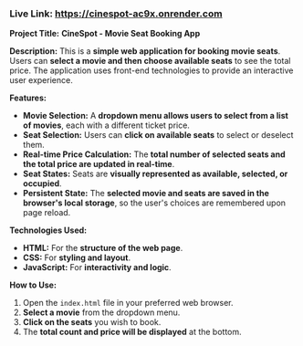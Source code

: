 ### Live Link: https://cinespot-ac9x.onrender.com

**Project Title:** **CineSpot - Movie Seat Booking App**

**Description:**
This is a **simple web application for booking movie seats**. Users can **select a movie and then choose available seats** to see the total price. The application uses front-end technologies to provide an interactive user experience.

**Features:**
* **Movie Selection:** A **dropdown menu allows users to select from a list of movies**, each with a different ticket price.
* **Seat Selection:** Users can **click on available seats** to select or deselect them.
* **Real-time Price Calculation:** The **total number of selected seats and the total price are updated in real-time**.
* **Seat States:** Seats are **visually represented as available, selected, or occupied**.
* **Persistent State:** The **selected movie and seats are saved in the browser's local storage**, so the user's choices are remembered upon page reload.

**Technologies Used:**
* **HTML:** For the **structure of the web page**.
* **CSS:** For **styling and layout**.
* **JavaScript:** For **interactivity and logic**.

**How to Use:**
1.  Open the `index.html` file in your preferred web browser.
2.  **Select a movie** from the dropdown menu.
3.  **Click on the seats** you wish to book.
4.  The **total count and price will be displayed** at the bottom.
